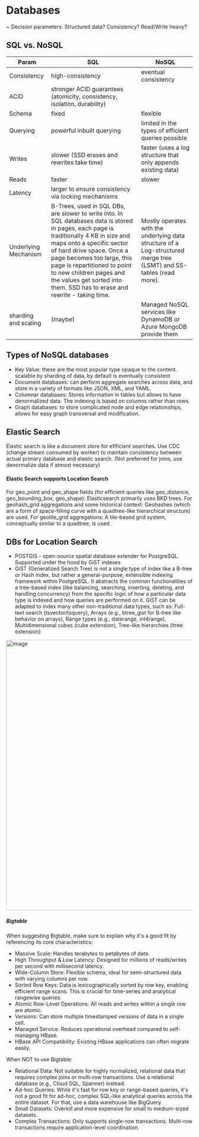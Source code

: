 # Databases
~ Decision parameters: Structured data? Consistency? Read/Write heavy?

## SQL vs. NoSQL
Param|SQL|NoSQL|
--|--|--
Consistency|high-consistency|eventual consistency
ACID| stronger ACID guarantees (atomicity, consistency, isolation, durability)|
Schema|fixed|flexible
Querying|powerful inbuilt querying|limited in the types of efficient queries possible
Writes|slower (SSD erases and rewrites take time)|faster (uses a log structure that only appends existing data)
Reads|faster|slower
Latency|larger to ensure consistency via locking mechanisms|
Underlying Mechanism| B-Trees, used in SQL DBs, are slower to write into. In SQL databases data is stored in pages, each page is traditionally 4 KB in size and maps onto a specific sector of hard drive space. Once a page becomes too large, this page is repartitioned to point to new children pages and the values get sorted into them. SSD has to erase and rewrite - taking time.|Mostly operates with the underlying data structure of a Log-structured merge tree (LSMT) and SS-tables (read more).
sharding and scaling | (maybe)|Managed NoSQL services like DynamoDB or Azure MongoDB provide them
  
## Types of NoSQL databases
* Key Value: these are the most popular type opaque to the content. scalable by sharding of data, by default is eventually consistent
* Document databases: can perform aggregate searches across data, and store in a variety of formats like JSON, XML, and YAML.
* Columnar databases: Stores information in tables but allows to have denormalized data. The indexing is based on columns rather than rows.
* Graph databases: to store complicated node and edge relationships, allows for easy graph transversal and modification.

## Elastic Search
Elastic search is like a document store for efificient searches. Use CDC (change stream consumed by worker) to maintain consistency between actual primary database and elastic search. (Not preferred for joins, use denormalize data if atmost necessary)

#### Elastic Search supports Location Search
For geo_point and geo_shape fields (for efficient queries like geo_distance, geo_bounding_box, geo_shape): Elasticsearch primarily uses BKD trees.
For geohash_grid aggregations and some historical context: Geohashes (which are a form of space-filling curve with a quadtree-like hierarchical structure) are used.
For geotile_grid aggregations: A tile-based grid system, conceptually similar to a quadtree, is used.

## DBs for Location Search
* POSTGIS - open-source spatial database extender for PostgreSQL. Supported under the hood by GiST indexes
* GiST (Generalized Search Tree) is not a single type of index like a B-tree or Hash index, but rather a general-purpose, extensible indexing framework within PostgreSQL. It abstracts the common functionalities of a tree-based index (like balancing, searching, inserting, deleting, and handling concurrency) from the specific logic of how a particular data type is indexed and how queries are performed on it. GiST can be adapted to index many other non-traditional data types, such as:
Full-text search (tsvector/tsquery), Arrays (e.g., btree_gist for B-tree like behavior on arrays), Range types (e.g., daterange, int4range), Multidimensional cubes (cube extension), Tree-like hierarchies (ltree extension)
<img width="731" alt="image" src="https://github.com/user-attachments/assets/09dbf28c-ba82-4b2d-88bd-e53820db982f" />

##### Bigtable
When suggesting Bigtable, make sure to explain why it's a good fit by referencing its core characteristics:

* Massive Scale: Handles terabytes to petabytes of data.
* High Throughput & Low Latency: Designed for millions of reads/writes per second with millisecond latency.
* Wide-Column Store: Flexible schema, ideal for semi-structured data with varying columns per row.
* Sorted Row Keys: Data is lexicographically sorted by row key, enabling efficient range scans. This is crucial for time-series and analytical rangewise queries.
* Atomic Row-Level Operations: All reads and writes within a single row are atomic.
* Versions: Can store multiple timestamped versions of data in a single cell.
* Managed Service: Reduces operational overhead compared to self-managing HBase.
* HBase API Compatibility: Existing HBase applications can often migrate easily.

When NOT to use Bigtable:
* Relational Data: Not suitable for highly normalized, relational data that requires complex joins or multi-row transactions. Use a relational database (e.g., Cloud SQL, Spanner) instead.
* Ad-hoc Queries: While it's fast for row key or range-based queries, it's not a good fit for ad-hoc, complex SQL-like analytical queries across the entire dataset. For that, use a data warehouse like BigQuery.
* Small Datasets: Overkill and more expensive for small to medium-sized datasets.
* Complex Transactions: Only supports single-row transactions. Multi-row transactions require application-level coordination.
